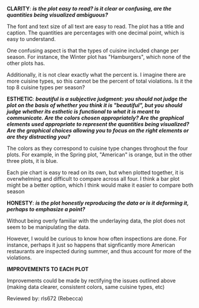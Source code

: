 **CLARITY**: *****is the plot easy to read? is it clear or confusing, are the quantities being visualized ambiguous?*****

The font and text size of all text are easy to read. The plot has a title and caption. The quantities are percentages with 
one decimal point, which is easy to understand. 

One confusing aspect is that the types of cuisine included change per season. For instance, the Winter plot has "Hamburgers", 
which none of the other plots has. 

Additionally, it is not clear exactly what the percent is. I imagine there are more cuisine types, so this cannot be the percent of total violations. Is it the top 8 cuisine types per season? 


**ESTHETIC**: *****beautiful is a subjective judgment: you should not judge the plot on the basis of whether you think it is 
"beautiful", but you should judge whether its esthetic is functional to what it is meant to communicate. Are the colors 
chosen appropriately? Are the graphical elements used appropriate to represent the quantities being visualized? 
Are the graphical choices allowing you to focus on the right elements or are they distracting you?*****

The colors as they correspond to cuisine type changes throghout the four plots. For example, in the Spring plot, 
"American" is orange, but in the other three plots, it is blue. 

Each pie chart is easy to read on its own, but when plotted together, it is overwhelming and difficult to compare across all 
four. I think a bar plot might be a better option, which I think would make it easier to compare both season 



**HONESTY**: *****is the plot honestly reproducing the data or is it deforming it, perhaps to emphasize a point?*****

Without being overly familiar with the underlaying data, the plot does not seem to be manipulating the data. 

However, I would be curious to know how often inspections are done. For instance, perhaps it just so happens that signficantly more American restaurants are inspected during summer, and thus account for more of the violations. 


**IMPROVEMENTS TO EACH PLOT**

Improvements could be made by rectifying the issues outlined above (making data clearer, consistent colors, same cuisine types, etc) 


Reviewed by: rls672 (Rebecca) 
